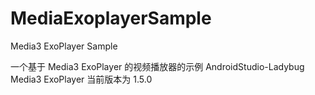 # MediaExoplayerSample
Media3 ExoPlayer Sample

一个基于 Media3 ExoPlayer 的视频播放器的示例
AndroidStudio-Ladybug
Media3 ExoPlayer 当前版本为 1.5.0